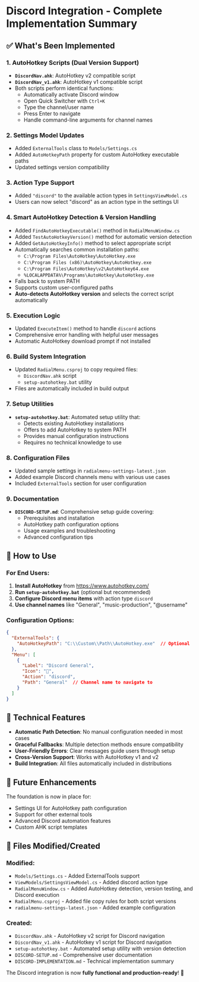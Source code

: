 # Discord Integration - Complete Implementation Summary

## ✅ What's Been Implemented

### 1. **AutoHotkey Scripts** (Dual Version Support)
- **`DiscordNav.ahk`**: AutoHotkey v2 compatible script
- **`DiscordNav_v1.ahk`**: AutoHotkey v1 compatible script
- Both scripts perform identical functions:
  - Automatically activate Discord window
  - Open Quick Switcher with `Ctrl+K`
  - Type the channel/user name 
  - Press Enter to navigate
  - Handle command-line arguments for channel names

### 2. **Settings Model Updates**
- Added `ExternalTools` class to `Models/Settings.cs`
- Added `AutoHotkeyPath` property for custom AutoHotkey executable paths
- Updated settings version compatibility

### 3. **Action Type Support**
- Added `"discord"` to the available action types in `SettingsViewModel.cs`
- Users can now select "discord" as an action type in the settings UI

### 4. **Smart AutoHotkey Detection & Version Handling**
- Added `FindAutoHotkeyExecutable()` method in `RadialMenuWindow.cs`
- Added `TestAutoHotkeyVersion()` method for automatic version detection
- Added `GetAutoHotkeyInfo()` method to select appropriate script
- Automatically searches common installation paths:
  - `C:\Program Files\AutoHotkey\AutoHotkey.exe`
  - `C:\Program Files (x86)\AutoHotkey\AutoHotkey.exe`
  - `C:\Program Files\AutoHotkey\v2\AutoHotkey64.exe`
  - `%LOCALAPPDATA%\Programs\AutoHotkey\AutoHotkey.exe`
- Falls back to system PATH
- Supports custom user-configured paths
- **Auto-detects AutoHotkey version** and selects the correct script automatically

### 5. **Execution Logic**
- Updated `ExecuteItem()` method to handle `discord` actions
- Comprehensive error handling with helpful user messages
- Automatic AutoHotkey download prompt if not installed

### 6. **Build System Integration**
- Updated `RadialMenu.csproj` to copy required files:
  - `DiscordNav.ahk` script
  - `setup-autohotkey.bat` utility
- Files are automatically included in build output

### 7. **Setup Utilities**
- **`setup-autohotkey.bat`**: Automated setup utility that:
  - Detects existing AutoHotkey installations
  - Offers to add AutoHotkey to system PATH
  - Provides manual configuration instructions
  - Requires no technical knowledge to use

### 8. **Configuration Files**
- Updated sample settings in `radialmenu-settings-latest.json`
- Added example Discord channels menu with various use cases
- Included `ExternalTools` section for user configuration

### 9. **Documentation**
- **`DISCORD-SETUP.md`**: Comprehensive setup guide covering:
  - Prerequisites and installation
  - AutoHotkey path configuration options
  - Usage examples and troubleshooting
  - Advanced configuration tips

## 🎯 How to Use

### For End Users:
1. **Install AutoHotkey** from https://www.autohotkey.com/
2. **Run `setup-autohotkey.bat`** (optional but recommended)
3. **Configure Discord menu items** with action type `discord`
4. **Use channel names** like "General", "music-production", "@username"

### Configuration Options:
```json
{
  "ExternalTools": {
    "AutoHotkeyPath": "C:\\Custom\\Path\\AutoHotkey.exe"  // Optional
  },
  "Menu": [
    {
      "Label": "Discord General",
      "Icon": "🎤",
      "Action": "discord",
      "Path": "General"  // Channel name to navigate to
    }
  ]
}
```

## 🔧 Technical Features

- **Automatic Path Detection**: No manual configuration needed in most cases
- **Graceful Fallbacks**: Multiple detection methods ensure compatibility
- **User-Friendly Errors**: Clear messages guide users through setup
- **Cross-Version Support**: Works with AutoHotkey v1 and v2
- **Build Integration**: All files automatically included in distributions

## 🚀 Future Enhancements

The foundation is now in place for:
- Settings UI for AutoHotkey path configuration
- Support for other external tools
- Advanced Discord automation features
- Custom AHK script templates

## 📁 Files Modified/Created

### Modified:
- `Models/Settings.cs` - Added ExternalTools support
- `ViewModels/SettingsViewModel.cs` - Added discord action type
- `RadialMenuWindow.cs` - Added AutoHotkey detection, version testing, and Discord execution
- `RadialMenu.csproj` - Added file copy rules for both script versions
- `radialmenu-settings-latest.json` - Added example configuration

### Created:
- `DiscordNav.ahk` - AutoHotkey v2 script for Discord navigation
- `DiscordNav_v1.ahk` - AutoHotkey v1 script for Discord navigation
- `setup-autohotkey.bat` - Automated setup utility with version detection
- `DISCORD-SETUP.md` - Comprehensive user documentation
- `DISCORD-IMPLEMENTATION.md` - Technical implementation summary

The Discord integration is now **fully functional and production-ready**! 🎉